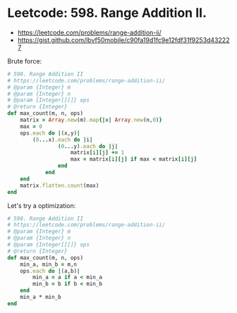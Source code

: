 # Leetcode: 598. Range Addition II.

- https://leetcode.com/problems/range-addition-ii/
- https://gist.github.com/lbvf50mobile/c90fa19d1fc9e12fdf31f9253d432227

Brute force:
```Ruby
# 598. Range Addition II
# https://leetcode.com/problems/range-addition-ii/
# @param {Integer} m
# @param {Integer} n
# @param {Integer[][]} ops
# @return {Integer}
def max_count(m, n, ops)
    matrix = Array.new(m).map{|x| Array.new(n,0)}
    max = 0
    ops.each do |(x,y)|
        (0...x).each do |i|
                (0...y).each do |j|
                    matrix[i][j] += 1
                    max = matrix[i][j] if max < matrix[i][j]
                end 
            end
    end
    matrix.flatten.count(max)
end
```

Let's try a optimization:

```Ruby
# 598. Range Addition II
# https://leetcode.com/problems/range-addition-ii/
# @param {Integer} m
# @param {Integer} n
# @param {Integer[][]} ops
# @return {Integer}
def max_count(m, n, ops)
    min_a, min_b = m,n
    ops.each do |(a,b)|
        min_a = a if a < min_a
        min_b = b if b < min_b
    end
    min_a * min_b
end
```